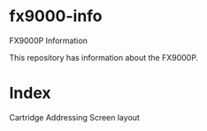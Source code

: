 # fx9000-info
FX9000P Information

This repository has information about the FX9000P.

Index
=====

Cartridge Addressing
Screen layout
